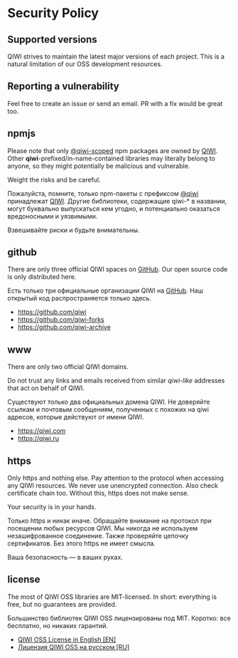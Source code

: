 # Security Policy

## Supported versions
QIWI strives to maintain the latest major versions of each project.
This is a natural limitation of our OSS development resources.


## Reporting a vulnerability
Feel free to create an issue or send an email. PR with a fix would be great too.


## npmjs
Please note that only [@qiwi-scoped](https://www.npmjs.com/org/qiwi) npm packages 
are owned by [QIWI](https://github.com/qiwi). 
Other **qiwi**-prefixed/in-name-contained libraries may literally belong to anyone, 
so they might potentially be malicious and vulnerable.

Weight the risks and be careful.

Пожалуйста, помните, только npm-пакеты с префиксом [@qiwi](https://www.npmjs.com/org/qiwi) принадлежат [QIWI](https://github.com/qiwi).
Другие библиотеки, содержащие qiwi-* в названии, могут буквально выпускаться кем угодно, 
и потенциально оказаться вредоносными и уязвимыми.

Взвешивайте риски и будьте внимательны.


## github
There are only three official QIWI spaces on [GitHub](https://github.com/).
Our open source code is only distributed here.

Есть только три официальные организации QIWI на [GitHub](https://github.com/).
Наш открытый код распространяется только здесь.

* https://github.com/qiwi
* https://github.com/qiwi-forks
* https://github.com/qiwi-archive


## www
There are only two official QIWI domains.

Do not trust any links and emails received from similar _qiwi-like_ 
addresses that act on behalf of QIWI.

Существуют только два официальных домена QIWI.
Не доверяйте ссылкам и почтовым сообщениям, полученных с похожих на qiwi адресов, которые действуют от имени QIWI.

* https://qiwi.com
* https://qiwi.ru


## https
Only https and nothing else. Pay attention to the protocol when accessing any QIWI resources. 
We never use unencrypted connection. Also check certificate chain too. Without this, https does not make sense.

Your security is in your hands.

Только https и никак иначе. Обращайте внимание на протокол при посещении любых ресурсов QIWI.
Мы никогда не используем незашифрованное соединение. Также проверяйте цепочку сертификатов. Без этого https не имеет смысла.

Ваша безопасность — в ваших руках.


## license
The most of QIWI OSS libraries are MIT-licensed. In short: everything is free, but no guarantees are provided.

Большинство библиотек QIWI OSS лицензированы под MIT. Коротко: все бесплатно, но никаких гарантий.

* [QIWI OSS License in English [EN]](https://github.com/qiwi/license/blob/master/src/main/tpl/qosl_en.tpl)
* [Лицензия QIWI OSS на русском [RU]](https://github.com/qiwi/license/blob/master/src/main/tpl/qosl_ru.tpl)
